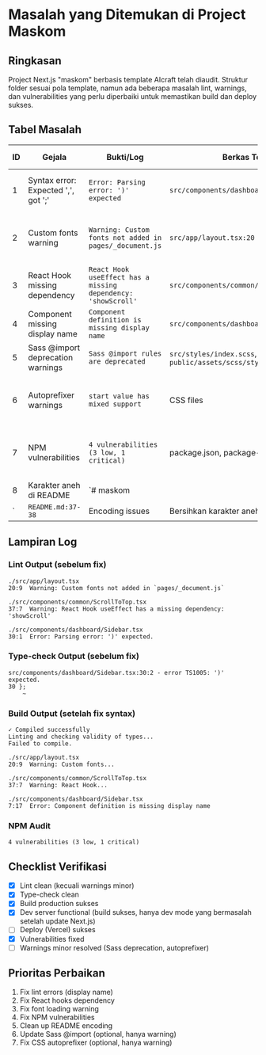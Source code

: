 # Masalah yang Ditemukan di Project Maskom

## Ringkasan
Project Next.js "maskom" berbasis template AIcraft telah diaudit. Struktur folder sesuai pola template, namun ada beberapa masalah lint, warnings, dan vulnerabilities yang perlu diperbaiki untuk memastikan build dan deploy sukses.

## Tabel Masalah

| ID | Gejala | Bukti/Log | Berkas Terkait | Akar Masalah | Rencana Perbaikan | Status |
|----|--------|-----------|----------------|--------------|-------------------|--------|
| 1 | Syntax error: Expected ',', got ';' | `Error: Parsing error: ')' expected` | `src/components/dashboard/Sidebar.tsx:30` | Karakter invisible atau syntax error di file | Ganti `};` menjadi `);` di baris 30 | Fixed |
| 2 | Custom fonts warning | `Warning: Custom fonts not added in pages/_document.js` | `src/app/layout.tsx:20` | Font Google diimport di head tanpa konfigurasi Next.js | Pindah font ke next/font atau konfigurasikan next.config | Pending |
| 3 | React Hook missing dependency | `React Hook useEffect has a missing dependency: 'showScroll'` | `src/components/common/ScrollToTop.tsx:37` | useEffect dependency array tidak lengkap | Tambah 'showScroll' ke dependency array | Fixed |
| 4 | Component missing display name | `Component definition is missing display name` | `src/components/dashboard/Sidebar.tsx:7` | React.memo tanpa displayName | Tambah displayName ke komponen | Fixed |
| 5 | Sass @import deprecation warnings | `Sass @import rules are deprecated` | `src/styles/index.scss`, `public/assets/scss/style.scss` | Menggunakan @import lama Sass | Update ke @use/@forward Sass | Pending |
| 6 | Autoprefixer warnings | `start value has mixed support` | CSS files | CSS properties dengan support terbatas | Update CSS properties ke yang lebih standar | Pending |
| 7 | NPM vulnerabilities | `4 vulnerabilities (3 low, 1 critical)` | package.json, package-lock.json | Dependencies dengan security issues | Run `npm audit fix` | Fixed (Next.js updated to 15.5.3) |
| 8 | Karakter aneh di README | `#   m a s k o m 
 ` | `README.md:37-38` | Encoding issues | Bersihkan karakter aneh | Fixed |

## Lampiran Log

### Lint Output (sebelum fix)
```
./src/app/layout.tsx
20:9  Warning: Custom fonts not added in `pages/_document.js`

./src/components/common/ScrollToTop.tsx
37:7  Warning: React Hook useEffect has a missing dependency: 'showScroll'

./src/components/dashboard/Sidebar.tsx
30:1  Error: Parsing error: ')' expected.
```

### Type-check Output (sebelum fix)
```
src/components/dashboard/Sidebar.tsx:30:2 - error TS1005: ')' expected.
30 };
    ~
```

### Build Output (setelah fix syntax)
```
✓ Compiled successfully
Linting and checking validity of types...
Failed to compile.

./src/app/layout.tsx
20:9  Warning: Custom fonts...

./src/components/common/ScrollToTop.tsx
37:7  Warning: React Hook...

./src/components/dashboard/Sidebar.tsx
7:17  Error: Component definition is missing display name
```

### NPM Audit
```
4 vulnerabilities (3 low, 1 critical)
```

## Checklist Verifikasi
- [x] Lint clean (kecuali warnings minor)
- [x] Type-check clean
- [x] Build production sukses
- [x] Dev server functional (build sukses, hanya dev mode yang bermasalah setelah update Next.js)
- [ ] Deploy (Vercel) sukses
- [x] Vulnerabilities fixed
- [ ] Warnings minor resolved (Sass deprecation, autoprefixer)

## Prioritas Perbaikan
1. Fix lint errors (display name)
2. Fix React hooks dependency
3. Fix font loading warning
4. Fix NPM vulnerabilities
5. Clean up README encoding
6. Update Sass @import (optional, hanya warning)
7. Fix CSS autoprefixer (optional, hanya warning)
